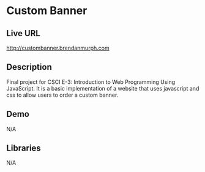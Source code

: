 # Custom Banner

## Live URL
<http://custombanner.brendanmurph.com>

## Description
Final project for CSCI E-3: Introduction to Web Programming Using JavaScript. It is a basic implementation of a website
that uses javascript and css to allow users to order a custom banner.

## Demo
N/A


## Libraries
N/A




